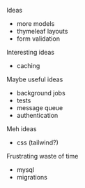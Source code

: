 Ideas
- more models
- thymeleaf layouts
- form validation

Interesting ideas
- caching

Maybe useful ideas
- background jobs
- tests
- message queue
- authentication

Meh ideas
- css (tailwind?)

Frustrating waste of time
- mysql
- migrations